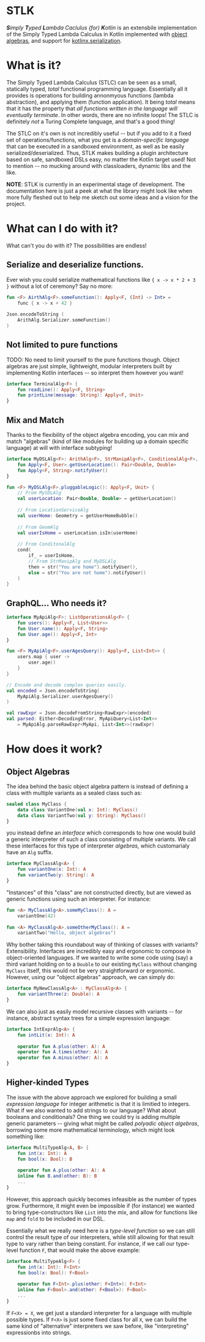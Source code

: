 # STLK

_**S**imply **T**yped **L**ambda Caclulus (for) **K**otlin_ is an extensbile implementation of the Simply Typed Lambda Calculus in Kotlin implemented with [object algebras](https://www.cs.utexas.edu/~wcook/Drafts/2012/ecoop2012.pdf), and support for [kotlinx.serialization](https://github.com/Kotlin/kotlinx.serialization).

# What is it?

The Simply Typed Lambda Calculus (STLC) can be seen as a small, statically typed, _total_ functional programming language. Essentially all it provides is operations for building annonmyous functions (lambda abstraction), and applying them (function application). It being _total_ means that it has the property that _all functions written in the language will eventually terminate_. In other words, there are no infinite loops! The STLC is definitely _not_ a Turing Complete language, and that's a good thing!

The STLC on it's own is not incredibly useful -- but if you add to it a fixed set of operations/functions, what you get is a _domain-specific language_ that can be executed in a sandboxed environment, as well as be easily serialized/deserialized. Thus, STLK makes building a plugin architecture based on safe, sandboxed DSLs easy, no matter the Kotlin target used! Not to mention -- no mucking around with classloaders, dynamic libs and the like. 

**NOTE**: STLK is currently in an experimental stage of development. The documentation here is just a peek at what the library might look like when more fully fleshed out to help me sketch out some ideas and a vision for the project.

# What can I do with it?

What can't you do with it? The possibilities are endless! 

## Serialize and deserialize functions. 

Ever wish you could serialize mathematical functions like `{ x -> x * 2 + 3 }` without a lot of ceremony? Say no more:

```kotlin
fun <F> AirthAlg<F>.someFunction(): Apply<F, (Int) -> Int> =
    func { x -> x + 42 }
    
Json.encodeToString (
    ArithAlg.Serializer.someFunction()
)
```

## Not limited to pure functions

TODO: No need to limit yourself to the pure functions though. Object algebras are just simple, lightweight, modular interpreters built by implementing Kotlin interfaces -- so interpret them however you want!

```kotlin
interface TerminalAlg<F> {
    fun readLine(): Apply<F, String>
    fun printLine(message: String): Apply<F, Unit> 
}
```

## Mix and Match

Thanks to the flexibility of the object algebra encoding, you can mix and match "algebras" (kind of like modules for building up a domain specific language) at will with interface subtyping!

```kotlin
interface MyDSLAlg<F>: ArithAlg<F>, StrManipAlg<F>, ConditionalAlg<F>, LocationServiceAlg<F>, GeomAlg<F> {
    fun Apply<F, User>.getUserLocation(): Pair<Double, Double>
    fun Apply<F, String>.notifyUser()
}

fun <F> MyDSLAlg<F>.pluggableLogic(): Apply<F, Unit> {
    // From MySDLAlg
    val userLocation: Pair<Double, Double> = getUserLocation()
    
    // From LocationServiceAlg
    val userHome: Geometry = getUserHomeBubble() 
    
    // From GeomAlg
    val userIsHome = userLocation.isIn(userHome)
    
    // From ConditonalAlg
    cond(
        if_ = userIsHome,
        // From StrManipAlg and MyDSLAlg
        then = str("You are home").notifyUser(),
        else = str("You are not home").notifyUser()
    )
}
```

## GraphQL... Who needs it?

```kotlin
interface MyApiAlg<F>: ListOperationsAlg<F> {
    fun users(): Apply<F, List<User>>
    fun User.name(): Apply<F, String>
    fun User.age(): Apply<F, Int>
}

fun <F> MyApiAlg<F>.userAgesQuery(): Apply<F, List<Int>> {
    users.map { user ->
        user.age()
    }
}

// Encode and decode complex queries easily.
val encoded = Json.encodeToString(
    MyApiAlg.Serializer.userAgesQuery()
)

val rawExpr = Json.decodeFromString<RawExpr>(encoded)
val parsed: Either<DecodingError, MyApiQuery<List<Int>> 
    = MyApiAlg.parseRawExpr<MyApi, List<Int>>(rawExpr) 
```
# How does it work?

## Object Algebras

The idea behind the basic object algebra pattern is instead of defining a class with multiple variants as a sealed class such as:

```kotlin
sealed class MyClass {
    data class VariantOne(val x: Int): MyClass()
    data class VariantTwo(val y: String): MyClass()
}
```

you instead define an _interface_ which corresponds to how one would build a generic interpreter of such a class consisting of multiple variants. We call these interfaces for this type of interpreter _algebras_, which customarialy have an `Alg` suffix.

```kotlin
interface MyClassAlg<A> {
    fun variantOne(x: Int): A
    fun variantTwo(y: String): A
}
```

"Instances" of this "class" are not constructed directly, but are viewed as generic functions using such an interpreter. For instance:

```kotlin
fun <A> MyClassAlg<A>.someMyClass(): A = 
    variantOne(42)
    
fun <A> MyClassAlg<A>.someOtherMyClass(): A =
    variantTwo("Hello, object algebras")
```

Why bother taking this roundabout way of thinking of classes with variants? Extensibility. Interfaces are incredibly easy and ergonomic to compose in object-oriented languages. If we wanted to write some code using (say) a third variant holding on to a `Double` to our existing `MyClass` without changing `MyClass` itself, this would not be very straightforward or ergonomic. However, using our "object algebras" approach, we can simply do:

```kotlin
interface MyNewClassAlg<A> : MyClassAlg<A> {
    fun variantThree(z: Double): A
}
```

We can also just as easily model recursive classes with variants -- for instance, abstract syntax trees for a simple expression language:

```kotlin
interface IntExprAlg<A> {
    fun intLit(x: Int): A
    
    operator fun A.plus(other: A): A
    operator fun A.times(other: A): A
    operator fun A.minus(other: A): A
}
```

## Higher-kinded Types

The issue with the above approach we explored for building a small _expression language_ for integer arithmetic is that it is limitied to integers. What if we also wanted to add strings to our language? What about booleans and conditionals? One thing we could try is adding multiple generic parameters -- giving what might be called _polyadic object algebras_, borrowing some more mathematical terminology, which might look something like:

```kotlin
interface MultiTypeAlg<A, B> {
    fun int(x: Int): A
    fun bool(x: Bool): B
    
    operator fun A.plus(other: A): A
    inline fun B.and(other: B): B
    ...
}
```

However, this approach quickly becomes infeasible as the number of types grow. Furthermore, it might even be impossible if (for instance) we wanted to bring type-constructors like `List` into the mix, and allow for functions like `map` and `fold` to be included in our DSL.

Essentially what we really need here is a _type-level function_ so we can still control the result type of our interpreters, while still allowing for that result type to vary rather than being constant. For instance, if we call our type-level function `F`, that would make the above example:

```kotlin
interface MultiTypeAlg<F> {
    fun int(x: Int): F<Int>
    fun bool(x: Bool): F<Bool>
    
    operator fun F<Int>.plus(other: F<Int>): F<Int>
    inline fun F<Bool>.and(other: F<Bool>): F<Bool>
    ...
}
```

If `F<X> = X`, we get just a standard interpreter for a language with multiple possible types. If `F<X>` is just some fixed class for all `X`, we can build the same kind of "alternative" interpreters we saw before, like "interpreting" expressionbs into strings.
